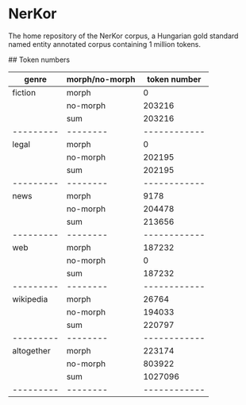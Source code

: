 # NerKor
The home repository of the NerKor corpus, a Hungarian gold standard named entity annotated corpus containing 1 million tokens. 

## Token numbers

| genre | morph/no-morph | token number |
|---------|--------|------------|
| fiction | morph | 0 |
|  | no-morph | 203216 |
|  | sum | 203216 |
|---------|--------|------------|
| legal | morph | 0 |
|  | no-morph | 202195 |
|  | sum | 202195 |
|---------|--------|------------|
| news | morph | 9178 |
|  | no-morph | 204478 |
|  | sum | 213656 |
|---------|--------|------------|
| web | morph | 187232 |
|  | no-morph | 0 |
|  | sum | 187232 |
|---------|--------|------------|
| wikipedia | morph | 26764 |
|  | no-morph | 194033 |
|  | sum | 220797 |
|---------|--------|------------|
| altogether | morph | 223174 |
|  | no-morph | 803922 |
|  | sum | 1027096 |
|---------|--------|------------|

